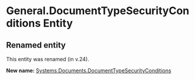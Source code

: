 # General.DocumentTypeSecurityConditions Entity

## Renamed entity

This entity was renamed (in v.24).

**New name:** [Systems.Documents.DocumentTypeSecurityConditions](Systems.Documents.DocumentTypeSecurityConditions.md)
